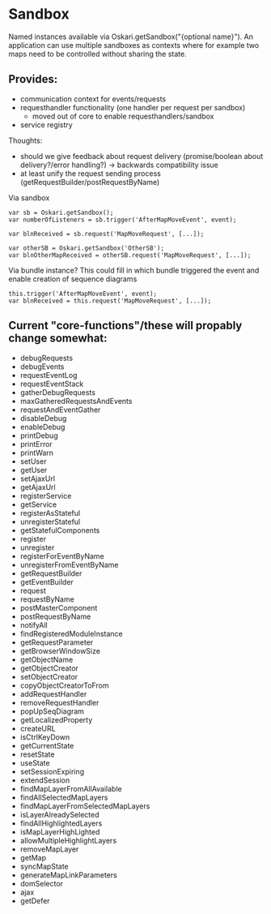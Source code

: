 # Sandbox

Named instances available via Oskari.getSandbox("{optional name}"). An application can use multiple sandboxes as contexts where for example two maps need to be controlled without sharing the state.

## Provides:
- communication context for events/requests
- requesthandler functionality (one handler per request per sandbox)
	- moved out of core to enable requesthandlers/sandbox
- service registry

Thoughts:
- should we give feedback about request delivery (promise/boolean about delivery?/error handling?)
	-> backwards compatibility issue
- at least unify the request sending process (getRequestBuilder/postRequestByName)

Via sandbox
```
var sb = Oskari.getSandbox();
var numberOfListeners = sb.trigger('AfterMapMoveEvent', event);

var blnReceived = sb.request('MapMoveRequest', [...]);

var otherSB = Oskari.getSandbox('OtherSB');
var blnOtherMapReceived = otherSB.request('MapMoveRequest', [...]);
```

Via bundle instance? This could fill in which bundle triggered the event and enable creation of sequence diagrams
```
this.trigger('AfterMapMoveEvent', event);
var blnReceived = this.request('MapMoveRequest', [...]);
```


## Current "core-functions"/these will propably change somewhat:

- debugRequests
- debugEvents
- requestEventLog
- requestEventStack
- gatherDebugRequests
- maxGatheredRequestsAndEvents
- requestAndEventGather
- disableDebug
- enableDebug
- printDebug
- printError
- printWarn
- setUser
- getUser
- setAjaxUrl
- getAjaxUrl
- registerService
- getService
- registerAsStateful
- unregisterStateful
- getStatefulComponents
- register
- unregister
- registerForEventByName
- unregisterFromEventByName
- getRequestBuilder
- getEventBuilder
- request
- requestByName
- postMasterComponent
- postRequestByName
- notifyAll
- findRegisteredModuleInstance
- getRequestParameter
- getBrowserWindowSize
- getObjectName
- getObjectCreator
- setObjectCreator
- copyObjectCreatorToFrom
- addRequestHandler
- removeRequestHandler
- popUpSeqDiagram
- getLocalizedProperty
- createURL
- isCtrlKeyDown
- getCurrentState
- resetState
- useState
- setSessionExpiring
- extendSession
- findMapLayerFromAllAvailable
- findAllSelectedMapLayers
- findMapLayerFromSelectedMapLayers
- isLayerAlreadySelected
- findAllHighlightedLayers
- isMapLayerHighLighted
- allowMultipleHighlightLayers
- removeMapLayer
- getMap
- syncMapState
- generateMapLinkParameters
- domSelector
- ajax
- getDefer